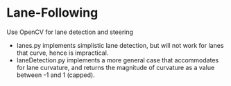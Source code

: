 # Lane-Following
Use OpenCV for lane detection and steering

* lanes.py implements simplistic lane detection, but will not work for lanes that curve, hence is impractical.
* laneDetection.py implements a more general case that accommodates for lane curvature, and returns the magnitude of curvature as a value between -1 and 1 (capped).
